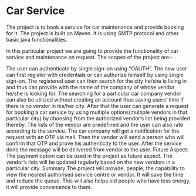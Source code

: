 # Car Service
The project is to book a service for car maintenance and provide booking for it. The project is built on Maven. It is using SMTP protocol and other basic java functionalities.

In this particular project we are going to provide the functionality of car service and maintenance
on request.
The scopes of the project are:-

 The user can authenticate by single sign-on using “OAUTH”.
 The new user can first register with credentials or can authorize himself by using single
sign-on.
 The registered user can then search for the city he/she is living in and thus can provide
with the name of the company of whose vendor he/she is looking for.
 The searching for a particular car company vendor can also be utilized without creating
an account thus saving users’ time if there is no vendor in his/her city.
 After that the user can generate a request for booking a car service by using multiple
options(multiple vendors in that particular city) by choosing from the authorized vendor’s
list being provided thereby.
 The lists of the vendor are predefined and the user can also rate according to the service.
 The car company will get a notification for the request with an OTP via mail.
 Then the vendor will send a person who will confirm that OTP and prove his authenticity
to the user.
 After the service done the message will be delivered from vendor to the user.
Future Aspect:
 The payment option can be used in the project as future aspect.
 The vendor’s lists will be updated regularly based on the new vendors in a particular city.
Summary
 The project will provide, people, the capability to view the nearest authorised service
centre or vendor.
 It will save the time and reduce the queue.
 This will also helps old people who have less energy, it will provide convenience to
them.
